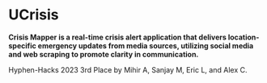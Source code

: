 # UCrisis
**Crisis Mapper is a real-time crisis alert application that delivers location-specific emergency updates from media sources, utilizing social media and web scraping to promote clarity in communication.**

Hyphen-Hacks 2023 3rd Place by Mihir A, Sanjay M, Eric L, and Alex C.

